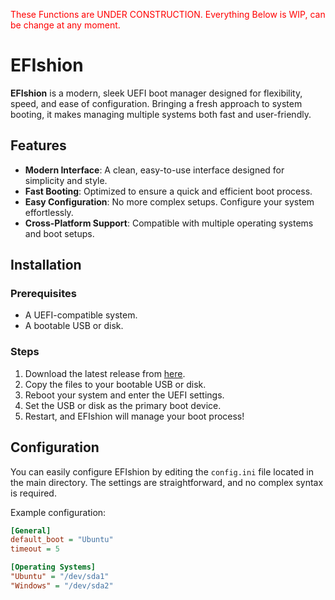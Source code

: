 <span style="color:red">These Functions are UNDER CONSTRUCTION. Everything Below is WIP, can be change at any moment.</span>

# EFIshion

**EFIshion** is a modern, sleek UEFI boot manager designed for flexibility, speed, and ease of configuration. Bringing a fresh approach to system booting, it makes managing multiple systems both fast and user-friendly.

## Features

- **Modern Interface**: A clean, easy-to-use interface designed for simplicity and style.
- **Fast Booting**: Optimized to ensure a quick and efficient boot process.
- **Easy Configuration**: No more complex setups. Configure your system effortlessly.
- **Cross-Platform Support**: Compatible with multiple operating systems and boot setups.

## Installation

### Prerequisites
- A UEFI-compatible system.
- A bootable USB or disk.

### Steps
1. Download the latest release from [here](link-to-releases).
2. Copy the files to your bootable USB or disk.
3. Reboot your system and enter the UEFI settings.
4. Set the USB or disk as the primary boot device.
5. Restart, and EFIshion will manage your boot process!

## Configuration

You can easily configure EFIshion by editing the `config.ini` file located in the main directory. The settings are straightforward, and no complex syntax is required.

Example configuration:

```ini
[General]
default_boot = "Ubuntu"
timeout = 5

[Operating Systems]
"Ubuntu" = "/dev/sda1"
"Windows" = "/dev/sda2"
